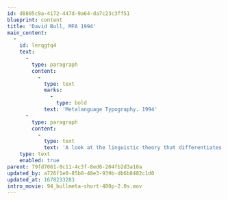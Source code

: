 ```yaml
---
id: d8805c9a-4172-447d-9a64-da7c23c3ff51
blueprint: content
title: 'David Bull, MFA 1994'
main_content:
  -
    id: lerqgtq4
    text:
      -
        type: paragraph
        content:
          -
            type: text
            marks:
              -
                type: bold
            text: 'Metalanguage Typography. 1994'
      -
        type: paragraph
        content:
          -
            type: text
            text: 'A look at the linguistic theory that differentiates between the so-called “object language” and “metalanguage.” The sign system that denotes the “object” of a communication forms the object language. The signs that connote meaning indirectly upon the object communicated belong to the metalanguage. Typography is an inescapable part of that metalanguage: when words (naming objects) are set in type, and texts (ideas) are given formal layouts the typographic forms and structures influence the meaning of their contents. That cloaking of the object language in a typographic metalanguage often is the first perceived expression (i.e., before we read the words), which makes it the more critical that designers pay special attention to these meta-components. Whereas designers are often guilty of applying one visual language (style) to everything they design, or remain ignorant of the interplay of form and content (or audience or purpose) this thesis attempts to make the designer more aware of those meta aspects so all important to benefit the communication rather than distract or confuse.'
    type: text
    enabled: true
parent: 79fd7061-8c11-4c3f-8ed6-204fb2d3a18a
updated_by: a726f1e0-85b0-48e3-939b-db6b8482c1d0
updated_at: 1678233283
intro_movie: 94_bullmeta-short-480p-2.0s.mov
---
```


